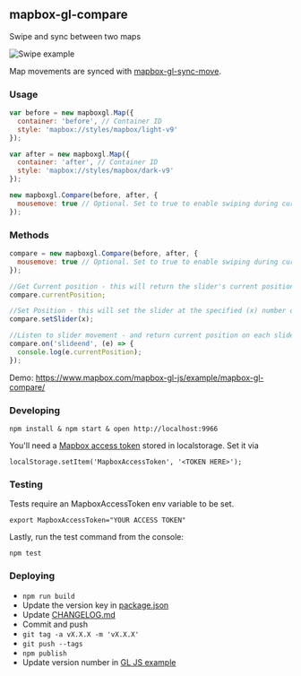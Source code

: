mapbox-gl-compare
---

Swipe and sync between two maps

![Swipe example](http://i.imgur.com/MvjwVLu.gif)

Map movements are synced with [mapbox-gl-sync-move](https://github.com/mapbox/mapbox-gl-sync-move).

### Usage

```js
var before = new mapboxgl.Map({
  container: 'before', // Container ID
  style: 'mapbox://styles/mapbox/light-v9'
});

var after = new mapboxgl.Map({
  container: 'after', // Container ID
  style: 'mapbox://styles/mapbox/dark-v9'
});

new mapboxgl.Compare(before, after, {
  mousemove: true // Optional. Set to true to enable swiping during cursor movement.
});
```

### Methods

```js
compare = new mapboxgl.Compare(before, after, {
  mousemove: true // Optional. Set to true to enable swiping during cursor movement.
});

//Get Current position - this will return the slider's current position, in pixels
compare.currentPosition;

//Set Position - this will set the slider at the specified (x) number of pixels from the left-edge of viewport
compare.setSlider(x);

//Listen to slider movement - and return current position on each slideend
compare.on('slideend', (e) => {
  console.log(e.currentPosition);
});
```

Demo: https://www.mapbox.com/mapbox-gl-js/example/mapbox-gl-compare/

### Developing

    npm install & npm start & open http://localhost:9966

You'll need a [Mapbox access token](https://www.mapbox.com/help/create-api-access-token/) stored in localstorage. Set it via

    localStorage.setItem('MapboxAccessToken', '<TOKEN HERE>');

### Testing

Tests require an MapboxAccessToken env variable to be set.

    export MapboxAccessToken="YOUR ACCESS TOKEN"

Lastly, run the test command from the console:

    npm test

### Deploying

- `npm run build`
- Update the version key in [package.json](https://github.com/mapbox/mapbox-gl-compare/blob/master/package.json)
- Update [CHANGELOG.md](https://github.com/mapbox/mapbox-gl-compare/blob/master/CHANGELOG.md)
- Commit and push
- `git tag -a vX.X.X -m 'vX.X.X'`
- `git push --tags`
- `npm publish`
- Update version number in [GL JS example](https://github.com/mapbox/mapbox-gl-js/blob/mb-pages/docs/_posts/examples/3400-01-21-mapbox-gl-compare.html)
